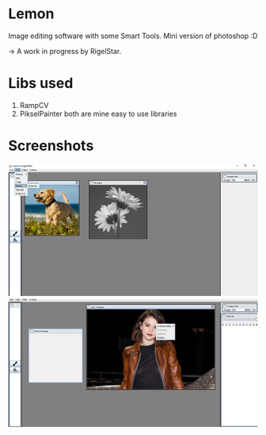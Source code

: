 # Lemon
Image editing software with some Smart Tools.
Mini version of photoshop :D

-> A work in progress by RigelStar.

# Libs used
1. RampCV
2. PikselPainter
both are mine easy to use libraries

# Screenshots

![pic1](icons/scrnshot/scrns1c.png)
![pic2](icons/scrnshot/scrns2c.png)
